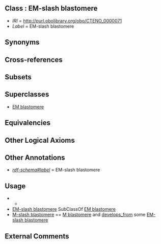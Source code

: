 
## Class : EM-slash blastomere

 * *IRI* = http://purl.obolibrary.org/obo/CTENO_0000071
 * *Label* = EM-slash blastomere

## Synonyms


## Cross-references


## Subsets


## Superclasses

 * [EM blastomere](../../CTENO/70/CTENO_0000070.md)

## Equivalencies


## Other Logical Axioms


## Other Annotations

 * *[rdf-schema#label](../../el/rdf-schema#label.md)* = EM-slash blastomere

## Usage

 * -
 * [EM-slash blastomere](../../CTENO/71/CTENO_0000071.md) SubClassOf [EM blastomere](../../CTENO/70/CTENO_0000070.md)
 * [M-slash blastomere](../../CTENO/73/CTENO_0000073.md) == [M blastomere](../../CTENO/65/CTENO_0000065.md) and [develops_from](../../RO/02/RO_0002202.md) some [EM-slash blastomere](../../CTENO/71/CTENO_0000071.md)

## External Comments

